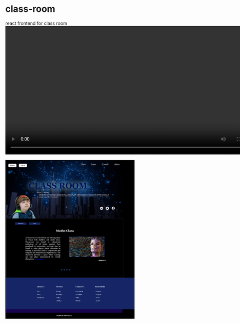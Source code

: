 # class-room
react frontend for class room
<video width="800" controls>
  <source src="https://github.com/RDDSampath/class-room/blob/main/Media1~1.mp4" type="video/mp4">
  Your browser does not support HTML video.
</video>
<br>

<img src="https://github.com/RDDSampath/class-room/blob/main/screencapture-localhost-3000-2022-09-15-22_24_24.png" width="80%" alt="screenshot"/>
